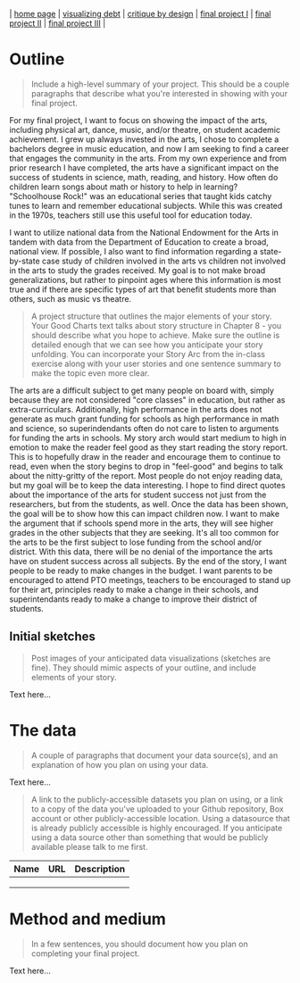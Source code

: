 | [home page](https://jrshore.github.io/jshore-portfolio/) | [visualizing debt](visualizing-government-debt) | [critique by design](critique-by-design) | [final project I](final-project-part-one) | [final project II](final-project-part-two) | [final project III](final-project-part-three) |

# Outline
> Include a high-level summary of your project.  This should be a couple paragraphs that describe what you're interested in showing with your final project. 
 
For my final project, I want to focus on showing the impact of the arts, including physical art, dance, music, and/or theatre, on student academic achievement. I grew up always invested in the arts, I chose to complete a bachelors degree in music education, and now I am seeking to find a career that engages the community in the arts. From my own experience and from prior research I have completed, the arts have a significant impact on the success of students in science, math, reading, and history. How often do children learn songs about math or history to help in learning? "Schoolhouse Rock!" was an educational series that taught kids catchy tunes to learn and remember educational subjects. While this was created in the 1970s, teachers still use this useful tool for education today. 

I want to utilize national data from the National Endowment for the Arts in tandem with data from the Department of Education to create a broad, national view. If possible, I also want to find information regarding a state-by-state case study of children involved in the arts vs children not involved in the arts to study the grades received. My goal is to not make broad generalizations, but rather to pinpoint ages where this information is most true and if there are specific types of art that benefit students more than others, such as music vs theatre.  

> A project structure that outlines the major elements of your story.  Your Good Charts text talks about story structure in Chapter 8 - you should describe what you hope to achieve.  Make sure the outline is detailed enough that we can see how you anticipate your story unfolding.  You can incorporate your Story Arc from the in-class exercise along with your user stories and one sentence summary to make the topic even more clear. 

The arts are a difficult subject to get many people on board with, simply because they are not considered "core classes" in education, but rather as extra-curriculars. Additionally, high performance in the arts does not generate as much grant funding for schools as high performance in math and science, so superindendants often do not care to listen to arguments for funding the arts in schools. My story arch would start medium to high in emotion to make the reader feel good as they start reading the story report. This is to hopefully draw in the reader and encourage them to continue to read, even when the story begins to drop in "feel-good" and begins to talk about the nitty-gritty of the report. Most people do not enjoy reading data, but my goal will be to keep the data interesting. I hope to find direct quotes about the importance of the arts for student success not just from the researchers, but from the students, as well. Once the data has been shown, the goal will be to show how this can impact children now. I want to make the argument that if schools spend more in the arts, they will see higher grades in the other subjects that they are seeking. It's all too common for the arts to be the first subject to lose funding from the school and/or district. With this data, there will be no denial of the importance the arts have on student success across all subjects. By the end of the story, I want people to be ready to make changes in the budget. I want parents to be encouraged to attend PTO meetings, teachers to be encouraged to stand up for their art, principles ready to make a change in their schools, and superintendants ready to make a change to improve their district of students. 

## Initial sketches
> Post images of your anticipated data visualizations (sketches are fine). They should mimic aspects of your outline, and include elements of your story.  

Text here...

# The data
> A couple of paragraphs that document your data source(s), and an explanation of how you plan on using your data. 

Text here...

> A link to the publicly-accessible datasets you plan on using, or a link to a copy of the data you've uploaded to your Github repository, Box account or other publicly-accessible location. Using a datasource that is already publicly accessible is highly encouraged.  If you anticipate using a data source other than something that would be publicly available please talk to me first. 

| Name | URL | Description |
|------|-----|-------------|
|      |     |             |
|      |     |             |
|      |     |             |

# Method and medium
> In a few sentences, you should document how you plan on completing your final project. 

Text here...
